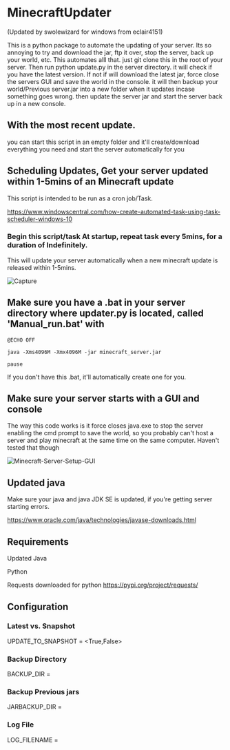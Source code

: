 # MinecraftUpdater
(Updated by swolewizard for windows from eclair4151)

This is a python package to automate the updating of your server. Its so annoying to try and download the jar,
ftp it over, stop the server, back up your world, etc. This automates alll that. just git clone this in the root of
your server. Then run python update.py in the server directory. it will check if you have the
latest version. If not if will download the latest jar, force close the servers GUI and save the world in the console. it will then backup your world/Previous server.jar into a new folder when it updates incase something goes wrong. then update the server jar and start the server back up in a new console.

## With the most recent update.

you can start this script in an empty folder and it'll create/download everything you need and start the server automatically for you

## Scheduling Updates, Get your server updated within 1-5mins of an Minecraft update
           
This script is intended to be run as a cron job/Task.
           
https://www.windowscentral.com/how-create-automated-task-using-task-scheduler-windows-10
           
### Begin this script/task At startup, repeat task every 5mins, for a duration of Indefinitely.
           
This will update your server automatically when a new minecraft update is released within 1-5mins.
           
![Capture](https://user-images.githubusercontent.com/46814896/123729648-6fd2d600-d8e9-11eb-8d3d-aeebcfa4a15c.PNG)
           
## Make sure you have a .bat in your server directory where updater.py is located, called 'Manual_run.bat' with

```
@ECHO OFF

java -Xms4096M -Xmx4096M -jar minecraft_server.jar

pause
```
If you don't have this .bat, it'll automatically create one for you.

## Make sure your server starts with a GUI and console
           
The way this code works is it force closes java.exe to stop the server enabling the cmd prompt to save the world, so you probably can't host a server and play minecraft at the same time on the same computer. Haven't tested that though

![Minecraft-Server-Setup-GUI](https://user-images.githubusercontent.com/46814896/123729435-14084d00-d8e9-11eb-975e-a602d96b3fe8.png)
        
## Updated java
Make sure your java and java JDK SE is updated, if you're getting server starting errors.
           
https://www.oracle.com/java/technologies/javase-downloads.html

## Requirements

Updated Java

Python

Requests downloaded for python https://pypi.org/project/requests/


## Configuration

### Latest vs. Snapshot
UPDATE_TO_SNAPSHOT = <True,False>

### Backup Directory
BACKUP_DIR = <name of directory to save files>

### Backup Previous jars 
JARBACKUP_DIR = <name of directory to save files>
           
### Log File
LOG_FILENAME = <name of file to save log messages>

           
      
